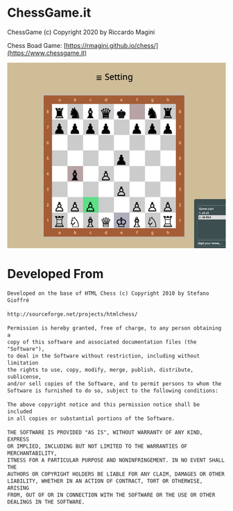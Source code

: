 # ChessGame.it 


ChessGame (c) Copyright 2020 by Riccardo Magini

Chess Boad Game: [https://rmagini.github.io/chess/](https://www.chessgame.it)


![Screenshot](https://github.com/Madzhini/chess/blob/master/images/screenshot.png)

	
# Developed From
	
	Developed on the base of HTML Chess (c) Copyright 2010 by Stefano Gioffré

	http://sourceforge.net/projects/htmlchess/

	Permission is hereby granted, free of charge, to any person obtaining a
	copy of this software and associated documentation files (the "Software"),
	to deal in the Software without restriction, including without limitation
	the rights to use, copy, modify, merge, publish, distribute, sublicense,
	and/or sell copies of the Software, and to permit persons to whom the
	Software is furnished to do so, subject to the following conditions:

	The above copyright notice and this permission notice shall be included
	in all copies or substantial portions of the Software.

	THE SOFTWARE IS PROVIDED "AS IS", WITHOUT WARRANTY OF ANY KIND, EXPRESS
	OR IMPLIED, INCLUDING BUT NOT LIMITED TO THE WARRANTIES OF MERCHANTABILITY,
	ITNESS FOR A PARTICULAR PURPOSE AND NONINFRINGEMENT. IN NO EVENT SHALL THE
	AUTHORS OR COPYRIGHT HOLDERS BE LIABLE FOR ANY CLAIM, DAMAGES OR OTHER
	LIABILITY, WHETHER IN AN ACTION OF CONTRACT, TORT OR OTHERWISE, ARISING
	FROM, OUT OF OR IN CONNECTION WITH THE SOFTWARE OR THE USE OR OTHER
	DEALINGS IN THE SOFTWARE.
